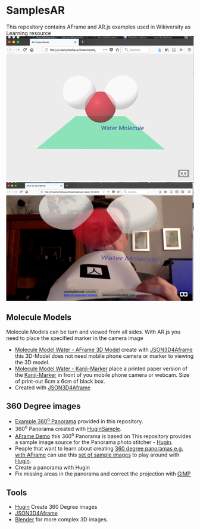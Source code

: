 # SamplesAR
This repository contains AFrame and AR.js examples used in Wikiversity as Learning resource
![AFrame Example](images/water_molecule_aframe.png)
![AR.js Kanji Marker Example](images/water_molecule_kanji.png)

## Molecule Models
Molecule Models can be turn and viewed from all sides. With AR.js you need to place the specified marker in the camera image
* [Molecule Model Water - AFrame 3D Model](https://niebert.github.io/SampleAR/water_aframe.html) create with [JSON3D4Aframe](https://niebert.github.io/JSON3D4Aframe/index.html) this 3D-Model does not need mobile phone camera or marker to viewing the 3D model.
* [Molecule Model Water - Kanji-Marker](https://niebert.github.io/SampleAR/water_hiro.html) place a printed paper version of the  [Kanji-Marker](https://github.com/artoolkit/artoolkit5/blob/master/doc/patterns/Kanji%20pattern.pdf) in front of you mobile phone camera or webcam. Size of print-out 6cm x 6cm of black box.
* Created with [JSON3D4Aframe](https://niebert.github.io/JSON3D4Aframe)

## 360 Degree images
* [Example 360<sup>o</sup> Panorama](https://niebert.gihub.io/SampleAR/durlach_saumarkt.html) provided in this repository.
* 360<sup>o</sup> Panorama created with [HuginSample](https://www.github.com/niebert/HuginSample).
* [AFrame Demo]() this 360<sup>o</sup> Panorama is based on
This repository provides a sample image source for the Panorama photo stitcher - [Hugin](http://hugin.sourceforge.net/download/).
* People that want to learn about creating [360 degree panoramas e.g. with AFrame](https://aframe.io/examples/showcase/sky/) can use this [set of sample images](https://github.com/niebert/HuginSample/archive/master.zip) to play around with [Hugin](http://hugin.sourceforge.net/download/).
* Create a panorama with Hugin
* Fix missing areas in the panorama and correct the projection with [GIMP](https://www.gimp.org/downloads/)

## Tools
* [Hugin](http://hugin.sourceforge.net/download/) Create 360 Degree images
* [JSON3D4Aframe](https://niebert.github.io/JSON3D4Aframe/index.html)
* [Blender](https://www.blender.org/) for more complex 3D images.
